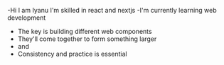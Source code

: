 -Hi I am Iyanu
I'm skilled in react and nextjs
-I'm currently learning web development
- The key is building different web components 
- They'll come together to form something larger
- and
- Consistency and practice is essential

<!---
Aiyanu/Aiyanu is a ✨ special ✨ repository because its `README.md` (this file) appears on your GitHub profile.
You can click the Preview link to take a look at your changes.
--->
